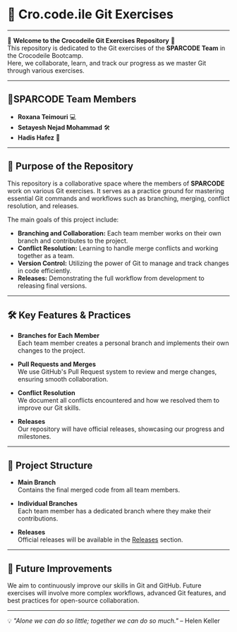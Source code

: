 # 🐊 Cro.code.ile Git Exercises

---

🌟 **Welcome to the Crocodeile Git Exercises Repository** 🌟  
This repository is dedicated to the Git exercises of the **SPARCODE Team** in the Crocodeile Bootcamp.  
Here, we collaborate, learn, and track our progress as we master Git through various exercises.

---

## 👥SPARCODE Team Members

- **Roxana Teimouri** 💻
- **Setayesh Nejad Mohammad** 🛠️
- **Hadis Hafez** 🎨

---

## 🚀 Purpose of the Repository

This repository is a collaborative space where the members of **SPARCODE** work on various Git exercises. It serves as a practice ground for mastering essential Git commands and workflows such as branching, merging, conflict resolution, and releases. 

The main goals of this project include:

- **Branching and Collaboration:** Each team member works on their own branch and contributes to the project.
- **Conflict Resolution:** Learning to handle merge conflicts and working together as a team.
- **Version Control:** Utilizing the power of Git to manage and track changes in code efficiently.
- **Releases:** Demonstrating the full workflow from development to releasing final versions.

---

## 🛠️ Key Features & Practices

- **Branches for Each Member**  
  Each team member creates a personal branch and implements their own changes to the project.
  
- **Pull Requests and Merges**  
  We use GitHub's Pull Request system to review and merge changes, ensuring smooth collaboration.

- **Conflict Resolution**  
  We document all conflicts encountered and how we resolved them to improve our Git skills.

- **Releases**  
  Our repository will have official releases, showcasing our progress and milestones.

---

## 📜 Project Structure

- **Main Branch**  
  Contains the final merged code from all team members.
  
- **Individual Branches**  
  Each team member has a dedicated branch where they make their contributions.

- **Releases**  
  Official releases will be available in the [Releases](../../releases) section.

---

## 🎯 Future Improvements

We aim to continuously improve our skills in Git and GitHub. Future exercises will involve more complex workflows, advanced Git features, and best practices for open-source collaboration.

---

💡 *"Alone we can do so little; together we can do so much."* – Helen Keller
